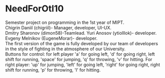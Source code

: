 # NeedForOtl10
Semester project on programming in the 1st year of MIPT.  
Chigrin Daniil (chigriil)- Manager, developer, UI-UX.  
Dmitry Sharonov (dimon58)-Teamlead. 
Yuri Anosov (ytiolllok)- developer. 
Evgeny Melnikov (EugeneMorar)- developer.  
The first version of the game is fully developed by our team of developers in the style of fighting in the atmosphere of our University.  
Buttons for control: for left player 'a' for going left, 'd' for going right, left shift for running, 'space' for jumping, 'q' for throwing, 'v' for hitting. 
For right player: 'up' for jumping, 'left' for going left, 'right' for going right, right shift for running, 'p' for throwing, 'l' for hitting. 
